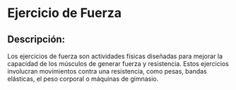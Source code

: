 # Ejercicio de Fuerza

## Descripción:
Los ejercicios de fuerza son actividades físicas diseñadas para mejorar la capacidad de los músculos de generar fuerza y resistencia. Estos ejercicios involucran movimientos contra una resistencia, como pesas, bandas elásticas, el peso corporal o máquinas de gimnasio.